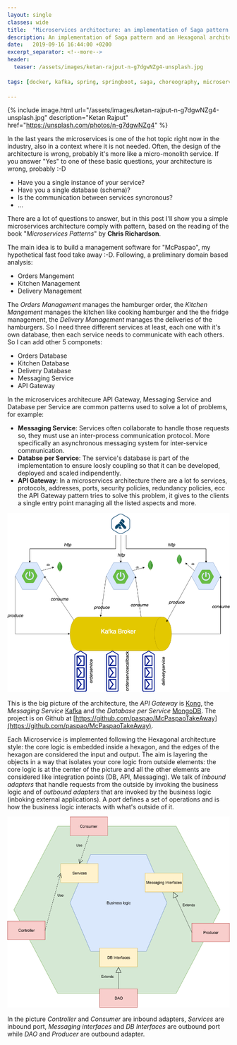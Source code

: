 ```yaml
---
layout: single
classes: wide
title:  "Microservices architecture: an implementation of Saga pattern (DRAFT)"
description: An implementation of Saga pattern and an Hexagonal architecure.
date:   2019-09-16 16:44:00 +0200
excerpt_separator: <!--more-->
header:
  teaser: /assets/images/ketan-rajput-n-g7dgwNZg4-unsplash.jpg

tags: [docker, kafka, spring, springboot, saga, choreography, microservices, hexagonal, buildkit, multistage]

---
```


{% include image.html url="/assets/images/ketan-rajput-n-g7dgwNZg4-unsplash.jpg" description="Ketan Rajput" href="https://unsplash.com/photos/n-g7dgwNZg4" %}


In the last years the microservices is one of the hot topic right now in the industry, also in a context where it is not needed. Often, the design of the architecture is wrong, probably it's more like a micro-monolith service. <!--more-->If you answer "Yes" to one of these basic questions, your architecture is wrong, probably :-D

* Have you a single instance of your service?
* Have you a single database (schema)?
* Is the communication between services syncronous?
* ...

There are a lot of questions to answer, but in this post I'll show you a simple microservices architecture comply with pattern, based on the reading of the book "*Microservices Patterns*" by **Chris Richardson**.

The main idea is to build a management software for "McPaspao", my hypothetical fast food take away :-D. Following, a preliminary domain based analysis:

* Orders Mangement
* Kitchen Management
* Delivery Management

The *Orders Management* manages the hamburger order, the *Kitchen Mangement* manages the kitchen like cooking hamburger and the the fridge management, the *Delivery Management* manages the deliveries of the hamburgers.
So I need three different services at least, each one with it's own database, then each service needs to communicate with each others. So I can add other 5 componets:

* Orders Database
* Kitchen Database
* Delivery Database
* Messaging Service
* API Gateway

In the microservices architecure API Gateway, Messaging Service and Database per Service are common patterns used to solve a lot of problems, for example:

* **Messaging Service**: Services often collaborate to handle those requests so, they must use an inter-process communication protocol. More specifically an asynchronous messaging system for inter-service communication.
* **Databse per Service**: The service's database is part of the implementation to ensure loosly coupling so that it can be developed, deployed and scaled indipendently.
* **API Gateway**:  In a microservices architecture there are a lot fo services, protocols, addresses, ports, security policies, redundancy policies, ecc the API Gateway pattern tries to solve this problem, it gives to the clients a single entry point managing all the listed aspects and more.

![Architecture](/assets/images/McPaspaoArchitecure.png)

This is the big picture of the architecture, the *API Gateway* is [Kong](https://konghq.com/kong), the *Messaging Service* [Kafka](https://kafka.apache.org/) and the *Database per Service* [MongoDB](https://www.mongodb.com/).
The project is on Github at [https://github.com/paspao/McPaspaoTakeAway](https://github.com/paspao/McPaspaoTakeAway).

Each Microservice is implemented following the Hexagonal architecture style: the core logic is embedded inside a hexagon, and the edges of the hexagon are considered the input and output. The aim is layering the objects in a way that isolates your core logic from outside elements: the core logic is at the center of the picture and all the other elements are considered like integration points (DB, API, Messaging). We talk of *inbound adapters* that handle requests from the outside by invoking the business logic and of *outbound adapters* that are invoked by the business logic (inboking external applications). A *port* defines a set of operations and is how the business logic interacts with what's outside of it.

![Hexagonal](/assets/images/Heaxagonal.png)

In the picture *Controller* and *Consumer* are inbound adapters, *Services* are inbound port, *Messaging interfaces* and *DB Interfaces* are outbound port while *DAO* and *Producer* are outbound adapter.






